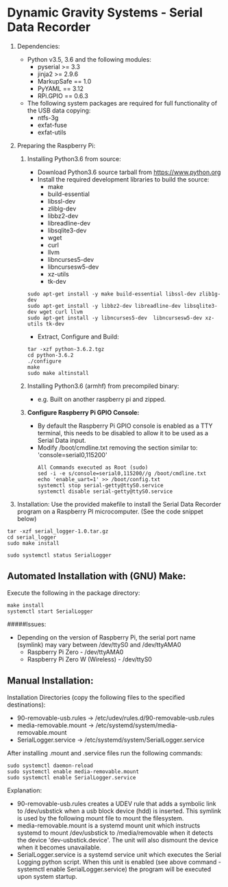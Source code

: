 Dynamic Gravity Systems - Serial Data Recorder
==============================================

1. Dependencies:
 	- Python v3.5, 3.6 and the following modules:
		- pyserial >= 3.3
		- jinja2 >= 2.9.6
		- MarkupSafe == 1.0
		- PyYAML == 3.12
		- RPi.GPIO == 0.6.3
	- The following system packages are required for full functionality of the USB data copying:
		- ntfs-3g
		- exfat-fuse
		- exfat-utils
2. Preparing the Raspberry Pi:
	1. Installing Python3.6 from source:
		- Download Python3.6 source tarball from https://www.python.org 
		- Install the required development libraries to build the source:
			- make
			- build-essential
			- libssl-dev
			- zliblg-dev
			- libbz2-dev
			- libreadline-dev
			- libsqlite3-dev
			- wget
			- curl
			- llvm
			- libncurses5-dev
			- libncursesw5-dev
			- xz-utils
			- tk-dev
		```commandline
		sudo apt-get install -y make build-essential libssl-dev zlib1g-dev   
		sudo apt-get install -y libbz2-dev libreadline-dev libsqlite3-dev wget curl llvm 
		sudo apt-get install -y libncurses5-dev  libncursesw5-dev xz-utils tk-dev
		```
		- Extract, Configure and Build:
		```commandline
		tar -xzf python-3.6.2.tgz 
		cd python-3.6.2
		./configure
		make
		sudo make altinstall
		```
	
	2. Installing Python3.6 (armhf) from precompiled binary:
		- e.g. Built on another raspberry pi and zipped.
	3. **Configure Raspberry Pi GPIO Console:**
		- By default the Raspberry Pi GPIO console is enabled as a TTY terminal, this needs to be disabled to allow it 
		to be used as a Serial Data input.
		- Modify /boot/cmdline.txt removing the section similar to: 'console=serial0,115200'
			```commandline
			All Commands executed as Root (sudo)
			sed -i -e s/console=serial0,115200//g /boot/cmdline.txt
			echo 'enable_uart=1' >> /boot/config.txt
			systemctl stop serial-getty@ttyS0.service
			systemctl disable serial-getty@ttyS0.service
			``` 
 	
3. Installation:
	Use the provided makefile to install the Serial Data Recorder program on a Raspberry PI microcomputer. (See the code snippet below)
	
```commandline
tar -xzf serial_logger-1.0.tar.gz 
cd serial_logger
sudo make install

sudo systemctl status SerialLogger
  ```
  

Automated Installation with (GNU) Make:
---------------------------------------
Execute the following in the package directory:
```
make install
systemctl start SerialLogger
```

#####Issues:

- Depending on the version of Raspberry Pi, the serial port name (symlink) may vary between /dev/ttyS0 and /dev/ttyAMA0
  - Raspberry Pi Zero - /dev/ttyAMA0
  - Raspberry Pi Zero W (Wireless) - /dev/ttyS0


Manual Installation:
--------------------

Installation Directories (copy the following files to the specified destinations):
  - 90-removable-usb.rules -> /etc/udev/rules.d/90-removable-usb.rules
  - media-removable.mount -> /etc/systemd/system/media-removable.mount
  - SerialLogger.service -> /etc/systemd/system/SerialLogger.service

After installing .mount and .service files run the following commands:
```commandline
sudo systemctl daemon-reload
sudo systemctl enable media-removable.mount
sudo systemctl enable SerialLogger.service
```

Explanation:
- 90-removable-usb.rules creates a UDEV rule that adds a symbolic link to /dev/usbstick when a usb block device (hdd)
is inserted. This symlink is used by the following mount file to mount the filesystem.
- media-removable.mount is a systemd mount unit which instructs systemd to mount /dev/usbstick to /media/removable when
it detects the device 'dev-usbstick.device'. The unit will also dismount the device when it becomes unavailable.
- SerialLogger.service is a systemd service unit which executes the Serial Logging python script. When this unit is
enabled (see above command - systemctl enable SerialLogger.service) the program will be executed upon system startup.

